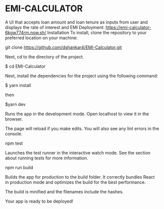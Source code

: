 # EMI-CALCULATOR
A UI that accepts loan amount and loan tenure as inputs from user and displays the rate of interest and EMI Deployment: https://emi-calculator-6kgw774rm.now.sh/
Installation
To install, clone the repository to your preferred location on your machine:

git clone https://github.com/dshankar4/EMI-Calculator.git

Next, cd to the directory of the project.

$ cd EMI-Calculator

Next, install the dependencies for the project using the following command:

$ yarn install

then

$yarn dev

Runs the app in the development mode. Open localhost to view it in the browser.

The page will reload if you make edits. You will also see any lint errors in the console.

npm test

Launches the test runner in the interactive watch mode. See the section about running tests for more information.

npm run build

Builds the app for production to the build folder. It correctly bundles React in production mode and optimizes the build for the best performance.

The build is minified and the filenames include the hashes.

Your app is ready to be deployed!
